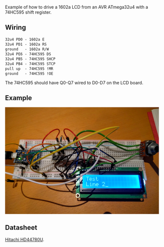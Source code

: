 Example of how to drive a 1602a LCD from an AVR ATmega32u4 with a 74HC595
shift register.

## Wiring

```
32u4 PD0 - 1602a E
32u4 PD1 - 1602a RS
ground   - 1602a R/W
32u4 PE6 - 74HC595 DS
32u4 PB5 - 74HC595 SHCP
32u4 PB4 - 74HC595 STCP
pull up  - 74HC595 !MR
ground   - 74HC595 !OE
```

The 74HC595 should have Q0-Q7 wired to D0-D7 on the LCD board. 

## Example

![alt text](https://raw.githubusercontent.com/hollobon/1602a_lcd/master/breadboard.jpg "Wired up on a breadboard")

## Datasheet

[Hitachi HD44780U](https://www.sparkfun.com/datasheets/LCD/HD44780.pdf).


